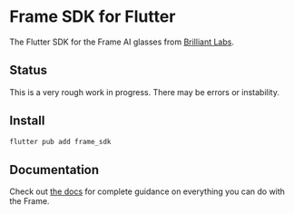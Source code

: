 # Frame SDK for Flutter
The Flutter SDK for the Frame AI glasses from [Brilliant Labs](https://github.com/brilliantlabsAR).

## Status

This is a very rough work in progress.  There may be errors or instability.

## Install

```sh
flutter pub add frame_sdk
```

## Documentation

Check out [the docs](https://docs.brilliant.xyz/frame/building-apps/) for complete guidance on everything you can do with the Frame.
